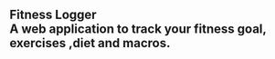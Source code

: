 <h2>Fitness Logger
<br>
A web application to track your fitness goal, exercises ,diet and macros.
 
